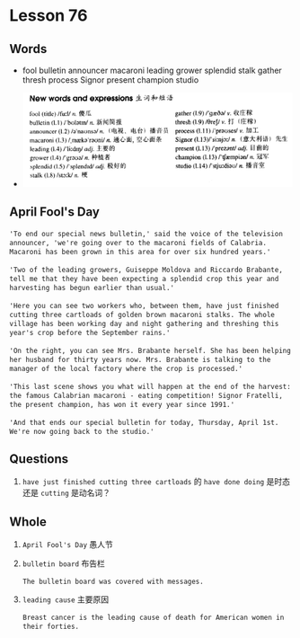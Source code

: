 # Lesson 76

## Words

- fool bulletin announcer macaroni leading grower splendid stalk gather thresh process Signor present champion studio

- ![Words](../../../Images/Part2/08/words-76.png)

## April Fool's Day

```
'To end our special news bulletin,' said the voice of the television announcer, 'we're going over to the macaroni fields of Calabria. Macaroni has been grown in this area for over six hundred years.'

'Two of the leading growers, Guiseppe Moldova and Riccardo Brabante, tell me that they have been expecting a splendid crop this year and harvesting has begun earlier than usual.'

'Here you can see two workers who, between them, have just finished cutting three cartloads of golden brown macaroni stalks. The whole village has been working day and night gathering and threshing this year's crop before the September rains.'

'On the right, you can see Mrs. Brabante herself. She has been helping her husband for thirty years now. Mrs. Brabante is talking to the manager of the local factory where the crop is processed.'

'This last scene shows you what will happen at the end of the harvest: the famous Calabrian macaroni - eating competition! Signor Fratelli, the present champion, has won it every year since 1991.'

'And that ends our special bulletin for today, Thursday, April 1st. We're now going back to the studio.'
```

## Questions

1. `have just finished cutting three cartloads` 的 `have done doing` 是时态还是 `cutting` 是动名词？

## Whole

1. `April Fool's Day` 愚人节

2. `bulletin board` 布告栏

   ```
   The bulletin board was covered with messages.
   ```

3. `leading cause` 主要原因

   ```
   Breast cancer is the leading cause of death for American women in their forties.
   ```
